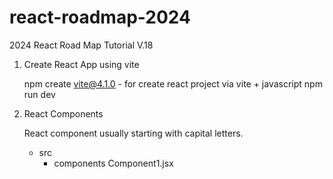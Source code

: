 # react-roadmap-2024
2024 React Road Map Tutorial V.18
 
1. Create React App using vite

   npm create vite@4.1.0 - for create react project via vite + javascript
   npm run dev

3. React Components

   React component usually starting with capital letters.
   - src
     - components
        Component1.jsx

   
   
   
